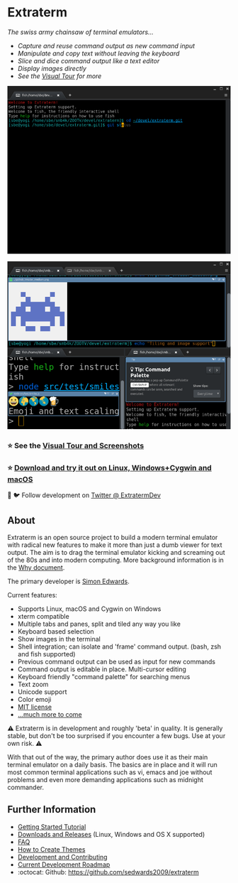 Extraterm
=========
*The swiss army chainsaw of terminal emulators...*

* *Capture and reuse command output as new command input*
* *Manipulate and copy text without leaving the keyboard*
* *Slice and dice command output like a text editor*
* *Display images directly*
* *See the [Visual Tour](docs/tour.md) for more*

![Directly edit and execute command output](docs/edit_direct.gif)

![Panes and tiling, emoji, text scaling and images](docs/nested_panes.png)

### :star: **See the [Visual Tour and Screenshots](docs/tour.md)**
### :star: **[Download and try it out on Linux, Windows+Cygwin and macOS](https://github.com/sedwards2009/extraterm/releases)**
:loudspeaker: :bird: Follow development on [Twitter @ ExtratermDev](https://twitter.com/ExtratermDev)

About
-----
Extraterm is an open source project to build a modern terminal emulator with radical new features to make it more than just a dumb viewer for text output. The aim is to drag the terminal emulator kicking and screaming out of the 80s and into modern computing. More background information is in the [Why document](docs/why.md).

The primary developer is [Simon Edwards](mailto:simon@simonzone.com).

Current features:

* Supports Linux, macOS and Cygwin on Windows
* xterm compatible
* Multiple tabs and panes, split and tiled any way you like
* Keyboard based selection
* Show images in the terminal
* Shell integration; can isolate and 'frame' command output. (bash, zsh and fish supported)
* Previous command output can be used as input for new commands
* Command output is editable in place. Multi-cursor editing
* Keyboard friendly "command palette" for searching menus
* Text zoom
* Unicode support
* Color emoji
* [MIT license](LICENSE.txt)
* [...much more to come](https://github.com/sedwards2009/extraterm/issues/30)

:warning: Extraterm is in development and roughly 'beta' in quality. It is generally stable, but don't be too surprised if you encounter a few bugs. Use at your own risk. :warning:

With that out of the way, the primary author does use it as their main terminal emulator on a daily basis. The basics are in place and it will run most common terminal applications such as vi, emacs and joe without problems and even more demanding applications such as midnight commander.


Further Information
-------------------
* [Getting Started Tutorial](docs/guide.md)
* [Downloads and Releases](https://github.com/sedwards2009/extraterm/releases) (Linux, Windows and OS X supported)
* [FAQ](docs/faq.md)
* [How to Create Themes](docs/theming.md)
* [Development and Contributing](docs/development.md)
* [Current Development Roadmap](https://github.com/sedwards2009/extraterm/issues/30)
* :octocat: Github: https://github.com/sedwards2009/extraterm
